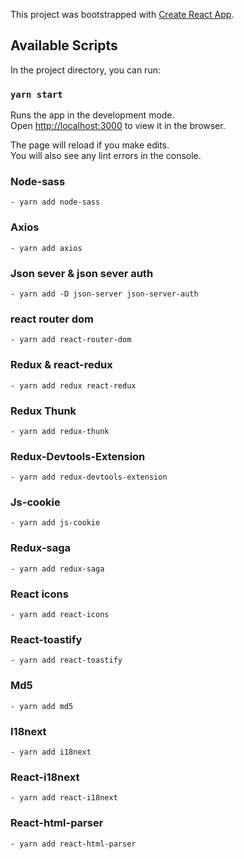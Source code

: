 This project was bootstrapped with [Create React App](https://github.com/facebook/create-react-app).

## Available Scripts

In the project directory, you can run:

### `yarn start`

Runs the app in the development mode.<br />
Open [http://localhost:3000](http://localhost:3000) to view it in the browser.

The page will reload if you make edits.<br />
You will also see any lint errors in the console.

### Node-sass
    - yarn add node-sass

### Axios
    - yarn add axios

### Json sever & json sever auth
    - yarn add -D json-server json-server-auth

### react router dom
    - yarn add react-router-dom

### Redux & react-redux
    - yarn add redux react-redux

### Redux Thunk
    - yarn add redux-thunk

### Redux-Devtools-Extension
    - yarn add redux-devtools-extension

### Js-cookie
    - yarn add js-cookie
    
### Redux-saga
    - yarn add redux-saga

### React icons
    - yarn add react-icons

### React-toastify
    - yarn add react-toastify

### Md5
    - yarn add md5

### I18next
    - yarn add i18next

### React-i18next
    - yarn add react-i18next
### React-html-parser
    - yarn add react-html-parser